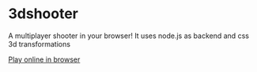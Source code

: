 # 3dshooter
A multiplayer shooter in your browser! It uses node.js as backend and css 3d transformations 

[Play online in browser](https://aaserver.net/projects/3dshooter)

